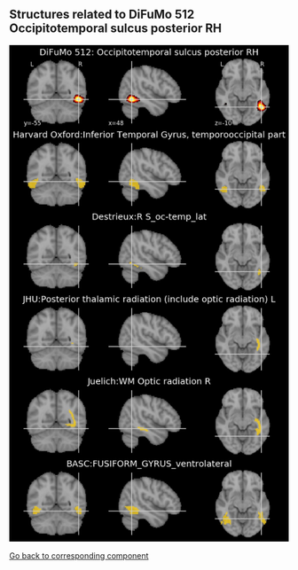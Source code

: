 


## Structures related to DiFuMo 512 Occipitotemporal sulcus posterior RH

![93](93.jpg "Structures related to DiFuMo 512 Occipitotemporal sulcus posterior RH")

[Go back to corresponding component](https://parietal-inria.github.io/DiFuMo/512/html/93.html)